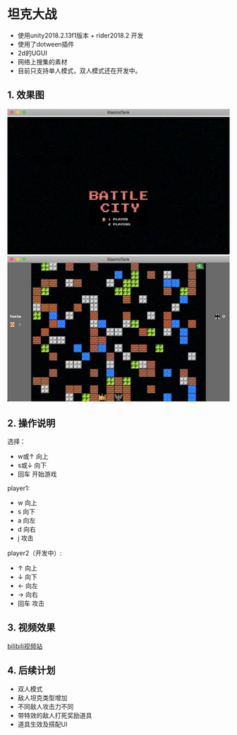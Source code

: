 # 坦克大战
- 使用unity2018.2.13f1版本 + rider2018.2 开发
- 使用了dotween插件
- 2d的UGUI
- 网络上搜集的素材
- 目前只支持单人模式，双人模式还在开发中。

## 1. 效果图
![开始场景](screenshot/Main.png)
![游戏场景](screenshot/Game.png)

## 2. 操作说明

选择：
- w或↑ 向上
- s或↓ 向下
- 回车 开始游戏

player1:    
- w 向上
- s 向下
- a 向左
- d 向右
- j 攻击

player2（开发中）:    
- ↑ 向上
- ↓ 向下
- ← 向左
- → 向右
- 回车 攻击


## 3. 视频效果
[bilibili视频站](1)

## 4. 后续计划
- 双人模式
- 敌人坦克类型增加
- 不同敌人攻击力不同
- 带特效的敌人打死奖励道具
- 道具生效及搭配UI